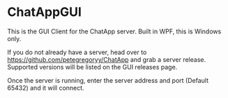 # ChatAppGUI
This is the GUI Client for the ChatApp server.  Built in WPF, this is Windows only.

If you do not already have a server, head over to https://github.com/petegregoryy/ChatApp and grab a server release.  Supported versions will be listed on the GUI releases page.

Once the server is running, enter the server address and port (Default 65432) and it will connect.
